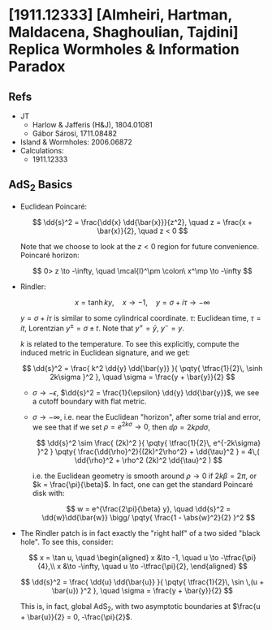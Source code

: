 # [1911.12333] [Almheiri, Hartman, Maldacena, Shaghoulian, Tajdini] Replica Wormholes & Information Paradox

<!-- @import "/assets/mathjax.html" -->

## Refs

- JT
  - Harlow & Jafferis (H&J), 1804.01081
  - Gábor Sárosi, 1711.08482
- Island & Wormholes: 2006.06872
- Calculations:
  - 1911.12333

## $\mathrm{AdS}_2$ Basics

- Euclidean Poincaré:

  $$
    \dd{s}^2
    = \frac{\dd{x} \dd{\bar{x}}}{z^2},
  \quad
    z = \frac{x + \bar{x}}{2},
  \quad
    z < 0
  $$

  Note that we choose to look at the $z < 0$ region for future convenience. Poincaré horizon:

  $$
    0> z \to -\infty,
  \quad
    \mcal{I}^\pm
    \colon\ x^\mp \to -\infty
  $$

- Rindler:

  $$
    x = \tanh ky,
  \quad
    x \to -1,
  \quad
    y = \sigma + i\tau \to -\infty
  $$

  $y = \sigma + i\tau$ is similar to some cylindrical coordinate.
  $\tau\colon$ Euclidean time, $\tau = it$, Lorentzian $y^\pm = \sigma \pm t$. Note that $y^+ = \bar{y},\ y^- = y$.

  $k$ is related to the temperature. To see this explicitly, compute the induced metric in Euclidean signature, and we get:

  $$
    \dd{s}^2
    = \frac{
        k^2 \dd{y} \dd{\bar{y}}
      }{
        \pqty{
          \tfrac{1}{2}\,
          \sinh 2k\sigma
        }^2
      },
  \quad
    \sigma = \frac{y + \bar{y}}{2}
  $$

  - $\sigma \to -\epsilon$, $\dd{s}^2 = \frac{1}{\epsilon} \dd{y} \dd{\bar{y}}$, we see a cutoff boundary with flat metric.

  - $\sigma \to -\infty$, i.e. near the Euclidean "horizon", after some trial and error, we see that if we set $\rho = e^{2k\sigma} \to 0$, then $\dd{\rho} = 2k \rho \dd{\sigma}$,

    $$
      \dd{s}^2
      \sim \frac{
          (2k)^2
        }{
          \pqty{
            \tfrac{1}{2}\,
            e^{-2k\sigma}
          }^2
        }
        \pqty{
          \frac{\dd{\rho}^2}{(2k)^2\rho^2}
          + \dd{\tau}^2
        }
      = 4\,(
        \dd{\rho}^2 + \rho^2 (2k)^2 \dd{\tau}^2
      )
    $$

    i.e. the Euclidean geometry is smooth around $\rho \to 0$ if $2k\beta = 2\pi$, or $k = \frac{\pi}{\beta}$. In fact, one can get the standard Poincaré disk with:

    $$
      w = e^{\frac{2\pi}{\beta} y},
    \quad
      \dd{s}^2
      = \dd{w}\dd{\bar{w}}
        \bigg/
        \pqty{
          \frac{1 - \abs{w}^2}{2}
        }^2
    $$

- The Rindler patch is in fact exactly the "right half" of a two sided "black hole". To see this, consider:

  $$
    x = \tan u,
  \quad
    \begin{aligned}
      x &\to -1,
    \quad u \to -\tfrac{\pi}{4},\\
      x &\to -\infty,
    \quad u \to -\tfrac{\pi}{2},
    \end{aligned}
  $$

  $$
    \dd{s}^2
    = \frac{
        \dd{u} \dd{\bar{u}}
      }{
        \pqty{
          \tfrac{1}{2}\,
          \sin \,(u + \bar{u})
        }^2
      },
  \quad
    \sigma = \frac{y + \bar{y}}{2}
  $$

  This is, in fact, global $\mathrm{AdS_2}$, with two asymptotic boundaries at $\frac{u + \bar{u}}{2} = 0, -\frac{\pi}{2}$.
